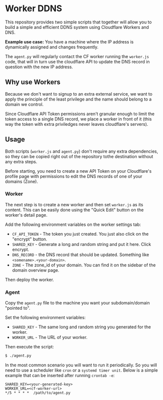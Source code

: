 # Worker DDNS

This repository provides two simple scripts that together will allow you to build a
simple and efficient DDNS system using Cloudflare Workers and DNS.

**Example use case:** You have a machine where the IP address is dynamically assigned and
changes frequently.

The `agent.py` will regularly contact the CF worker running the `worker.js` code,
that will in turn use the cloudflare API to update the DNS record in question
with the new IP address.

## Why use Workers

Because we don't want to signup to an extra external service, we want to apply
the principle of the least privilege and the name should belong to a domain we
control.

Since Cloudflare API Token permissions aren't granular enough to limit the token
access to a single DNS record, we place a worker in front of it (this way the token 
with extra priviledges never leaves cloudflare's servers).

## Usage

Both scripts (`worker.js` and `agent.py`) don't require any extra dependencies,
so they can be copied right out of the repository tothe destination without any
extra steps.

Before starting, you need to create a new API Token on your Cloudflare's profile page with
permissions to edit the DNS records of one of your domains (Zone).

### Worker

The next step is to create a new worker and then set `worker.js` as its content.
This can be easily done using the "Quick Edit" button on the worker's detail page.

Add the following environment variables on the worker settings tab:

- `CF_API_TOKEN` - The token you just created. You just also click on the
  "encrypt" button.
- `SHARED_KEY` - Generate a long and random string and put it here. Click encrypt.
- `DNS_RECORD` - the DNS record that should be updated. Something like
  `<somename>.<your-domain>`.
- `ZONE` - The zone_id of your domain. You can find it on the sidebar of the domain
  overview page.

Then deploy the worker.

### Agent

Copy the `agent.py` file to the machine you want your subdomain/domain
"pointed to".

Set the following environment variables:

- `SHARED_KEY` - The same long and random string you generated for the worker.
- `WORKER_URL` - The URL of your worker.

Then execute the script:

```bash
$ ./agent.py
```

In the most common scenario you will want to run it periodically. So you will need to
use a scheduler like `cron` or a `systemd timer unit`. Below is a simple example
that can be inserted after running `crontab -e`:

```
SHARED_KEY=<your-generated-key>
WORKER_URL=<cf-worker-url>
*/5 * * * *  /path/to/agent.py
```
